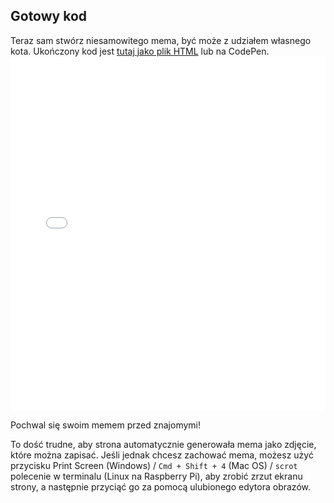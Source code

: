 ## Gotowy kod

Teraz sam stwórz niesamowitego mema, być może z udziałem własnego kota. Ukończony kod jest [tutaj jako plik HTML](resources/index.html) lub na CodePen. <iframe height='567' scrolling='no' title='Generator Kocich memów' src='//codepen.io/rpflaura/embed/NbbveK/?height=567&theme-id=0&default-tab=js,result&embed-version=2' frameborder='no' allowtransparency='true' allowfullscreen='true' style='width: 100%;' mark="crwd-mark">Zobacz ten <a href='https://codepen.io/rpflaura/pen/NbbveK/'>Generator kocich memów</a> autorstwa Laury Sach (<a href='https://codepen.io/rpflaura'>@rpflaura</a>) na <a href='https://codepen.io'>CodePen</a>.
</iframe>

Pochwal się swoim memem przed znajomymi!

To dość trudne, aby strona automatycznie generowała mema jako zdjęcie, które można zapisać. Jeśli jednak chcesz zachować mema, możesz użyć przycisku Print Screen (Windows) / `Cmd + Shift + 4` (Mac OS) / `scrot` polecenie w terminalu (Linux na Raspberry Pi), aby zrobić zrzut ekranu strony, a następnie przyciąć go za pomocą ulubionego edytora obrazów.

